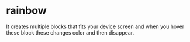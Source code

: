 # rainbow
It creates multiple blocks that fits your device screen and when you hover these block these changes color and then disappear.
